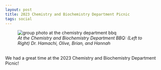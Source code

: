 ```yaml
---
layout: post
title: 2023 Chemistry and Biochemistry Department Picnic
tags: social
---
```


<figure>
  <img src="https://lesliehamachi.github.io/post_content/2023_05_19-Department-BBQ.webp" alt="group photo at the chemistry department bbq" title="group photo at the chemistry department bbq">
  <figcaption><em>At the Chemistry and Biochemistry Department BBQ: (Left to Right) Dr. Hamachi, Olive, Brian, and Hannah</em></figcaption>
</figure>
<br>
We had a great time at the 2023 Chemistry and Biochemistry Department Picnic!
